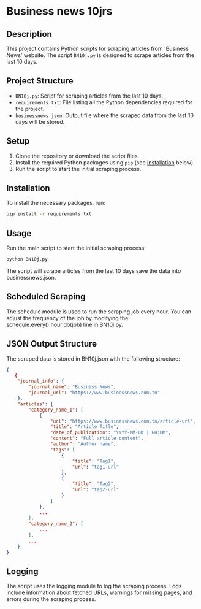 
# Business news 10jrs

## Description 
This project contains Python scripts for scraping articles from 'Business News' website. The script `BN10j.py` is designed to scrape articles from the last 10 days.

## Project Structure
- `BN10j.py`: Script for scraping articles from the last 10 days.
- `requirements.txt`: File listing all the Python dependencies required for the project.
- `businessnews.json`: Output file where the scraped data from the last 10 days will be stored.

## Setup
1. Clone the repository or download the script files.
2. Install the required Python packages using `pip` (see [Installation](#installation) below).
3. Run the script to start the initial scraping process.

## Installation
To install the necessary packages, run:

```sh
pip install -r requirements.txt
```
## Usage
Run the main script to start the initial scraping process:
```bash
python BN10j.py
```
The script will scrape articles from the last 10 days save the data into businessnews.json. 

## Scheduled Scraping
The schedule module is used to run the scraping job every hour. You can adjust the frequency of the job by modifying the schedule.every().hour.do(job) line in BN10j.py.

## JSON Output Structure
The scraped data is stored in BN10j.json with the following structure:
```json
{
   {
    "journal_info": {
        "journal_name": "Business News",
        "journal_url": "https://www.businessnews.com.tn"
    },
    "articles": {
        "category_name_1": [
            {
                "url": "https://www.businessnews.com.tn/article-url",
                "title": "Article Title",
                "date_of_publication": "YYYY-MM-DD | HH:MM",
                "content": "Full article content",
                "author": "Author name",
                "tags": [
                    {
                        "title": "Tag1",
                        "url": "tag1-url"
                    },
                    {
                        "title": "Tag2",
                        "url": "tag2-url"
                    }
                ]
            },
            ...
        ],
        "category_name_2": [
            ...
        ],
        ...
    }
}

```
## Logging
The script uses the logging module to log the scraping process. Logs include information about fetched URLs, warnings for missing pages, and errors during the scraping process.





